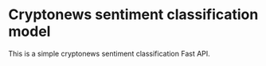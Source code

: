 # Cryptonews sentiment classification model

This is a simple cryptonews sentiment classification Fast API.
